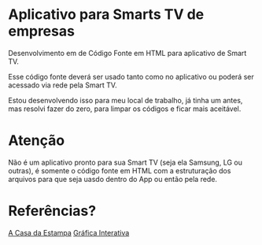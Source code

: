 # Aplicativo para Smarts TV de empresas
Desenvolvimento em de Código Fonte em HTML para aplicativo de Smart TV.

Esse código fonte deverá ser usado tanto como no aplicativo ou poderá ser acessado via rede pela Smart TV.

Estou desenvolvendo isso para meu local de trabalho, já tinha um antes, mas resolvi fazer do zero, para limpar os códigos e ficar mais aceitável.


# Atenção
Não é um aplicativo pronto para sua Smart TV (seja ela Samsung, LG ou outras), é somente o código fonte em HTML com a estruturação dos arquivos para que seja uasdo dentro do App ou então pela rede.



# Referências?

[A Casa da Estampa](https://www.facebook.com/ACasadaEstampa/?ref=br_rs)
[Gráfica Interativa](http://www.graficainterativa.com/)
